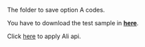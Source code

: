 The folder to save option A codes. 

You have to download the test sample in [**here**](https://github.com/PrideLee/img2tab-Chineses-character-/tree/master/user_input/test).

Click [here](https://market.aliyun.com/products/57124001/cmapi024968.html?spm=a2c4g.11186623.2.30.22de28c2aQrFQG#sku=yuncode1896800000) to apply Ali api.
